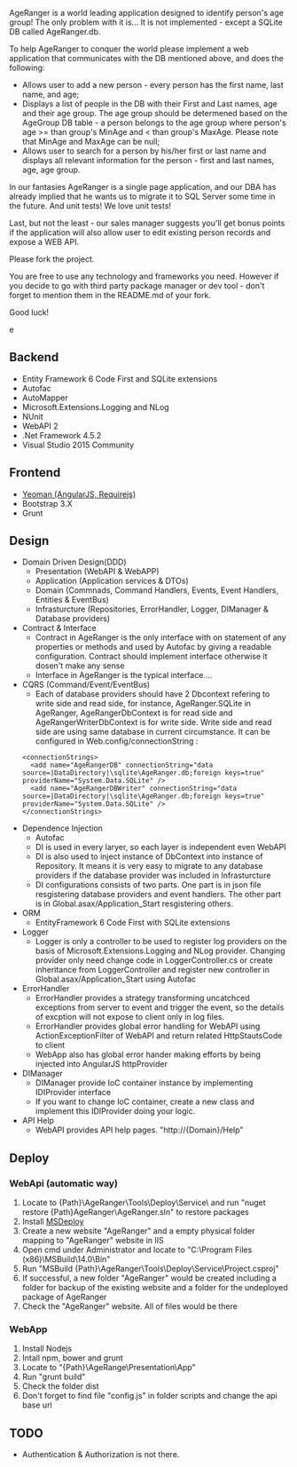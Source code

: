 AgeRanger is a world leading application designed to identify person's age group!
The only problem with it is... It is not implemented - except a SQLite DB called AgeRanger.db.

To help AgeRanger to conquer the world please implement a web application that communicates with the DB mentioned above, and does the following:

 - Allows user to add a new person - every person has the first name, last name, and age;
 - Displays a list of people in the DB with their First and Last names, age and their age group. The age group should be determened based on the AgeGroup DB table - a person belongs to the age group where person's age >= 
 than group's MinAge and < than group's MaxAge. Please note that MinAge and MaxAge can be null;
 - Allows user to search for a person by his/her first or last name and displays all relevant information for the person - first and last names, age, age group.

In our fantasies AgeRanger is a single page application, and our DBA has already implied that he wants us to migrate it to SQL Server some time in the future.
And unit tests! We love unit tests!

Last, but not the least - our sales manager suggests you'll get bonus points if the application will also allow user to edit existing person records and expose a WEB API.

Please fork the project.

You are free to use any technology and frameworks you need. However if you decide to go with third party package manager or dev tool - don't forget to mention them in the README.md of your fork.


Good luck!


e
## Backend
- Entity Framework 6 Code First and SQLite extensions
- Autofac
- AutoMapper
- Microsoft.Extensions.Logging and NLog
- NUnit
- WebAPI 2
- .Net Framework 4.5.2
- Visual Studio 2015 Community
## Frontend
- [Yeoman (AngularJS, Requirejs)](https://github.com/aaronallport/generator-angular-require)
- Bootstrap 3.X
- Grunt
## Design 
- Domain Driven Design(DDD)
  - Presentation (WebAPI & WebAPP)
  - Application (Application services & DTOs)
  - Domain (Commnads, Command Handlers, Events, Event Handlers, Entities & EventBus)
  - Infrasturcture (Repositories, ErrorHandler, Logger, DIManager & Database providers)
- Contract & Interface
  - Contract in AgeRanger is the only interface with on statement of any properties or methods and used by Autofac by giving a readable configuration. Contract should implement interface otherwise it dosen't make any sense
  - Interface in AgeRanger is the typical interface....
- CQRS (Command/Event/EventBus)
  - Each of database providers should have 2 Dbcontext refering to write side and read side, for instance, AgeRanger.SQLite in AgeRanger, AgeRangerDbContext is for read side and AgeRangerWriterDbContext is for write side. Write side and read side are using same database in current circumstance. It can be configured in Web.config/connectionString :
  ```
  <connectionStrings>
    <add name="AgeRangerDB" connectionString="data source=|DataDirectory|\sqlite\AgeRanger.db;foreign keys=true" providerName="System.Data.SQLite" />
    <add name="AgeRangerDBWriter" connectionString="data source=|DataDirectory|\sqlite\AgeRanger.db;foreign keys=true" providerName="System.Data.SQLite" />
  </connectionStrings>
  ```
- Dependence Injection
  - Autofac
  - DI is used in every laryer, so each layer is independent even WebAPI
  - DI is also used to inject instance of DbContext into instance of Repository. It means it is very easy to migrate to any database providers if the database provider was included in Infrasturcture
  - DI configurations consists of two parts. One part is in json file resgistering database providers and event handlers. The other part is in Global.asax/Application_Start resgistering others.
- ORM
  - EntityFramework 6 Code First with SQLite extensions
- Logger
  - Logger is only a controller to be used to register log providers on the basis of Microsoft.Extensions.Logging and NLog provider. Changing provider only need change code in LoggerController.cs or create inheritance from LoggerController and register new controller in Global.asax/Application_Start using Autofac
- ErrorHandler
  - ErrorHandler provides a strategy transforming uncatchced exceptions from server to event and trigger the event, so the details of excption will not expose to client only in log files.
  - ErrorHandler provides global error handling for WebAPI using ActionExceptionFilter of WebAPI and return related HttpStautsCode to client
  - WebApp also has global error hander making efforts by being injected into AngularJS httpProvider
- DIManager
  - DIManager provide IoC container instance by implementing IDIProvider interface
  - If you want to change IoC container, create a new class and implement this IDIProvider doing your logic.
- API Help
  - WebAPI provides API help pages. "http://{Domain}/Help"
## Deploy
### WebApi (automatic way)
1. Locate to {Path}\AgeRanger\Tools\Deploy\Service\ and run "nuget restore {Path}AgeRanger\AgeRanger.sln" to restore packages
2. Install [MSDeploy](https://www.iis.net/downloads/microsoft/web-deploy)
3. Create a new website "AgeRanger" and a empty physical folder mapping to "AgeRanger" website in IIS
4. Open cmd under Administrator and locate to "C:\Program Files (x86)\MSBuild\14.0\Bin"
5. Run "MSBuild {Path}\AgeRanger\Tools\Deploy\Service\Project.csproj"
6. If successful, a new folder "AgeRanger" would be created including a folder for backup of the existing website and a folder for the undeployed package of AgeRanger
7. Check the "AgeRanger" website. All of files would be there
### WebApp
1. Install Nodejs
2. Intall npm, bower and grunt
3. Locate to "{Path}\AgeRange\Presentation\App"
4. Run "grunt build"
5. Check the folder dist
6. Don't forget to find file "config.js" in folder scripts and change the api base url
## TODO
- Authentication & Authorization is not there.
